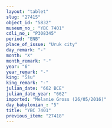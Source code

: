 ```yaml
---
layout: "tablet"
slug: "27415"
object_id: "5832"
museum_no_: "YBC 7401"
cdli_no_: "P308345"
period: "ENB"
place_of_issue: "Uruk city"
day_remark: "-"
month: "X"
month_remark: "-"
year: "6"
year_remark: "-"
king: "Ššu"
king_remark: "-"
julian_date: "662 BCE"
julian_date_year: "662"
imported: "Melanie Gross (26/05/2016)"
day_babylonian_: "5"
title: "YBC 7401"
previous_item: "27418"
---
```

